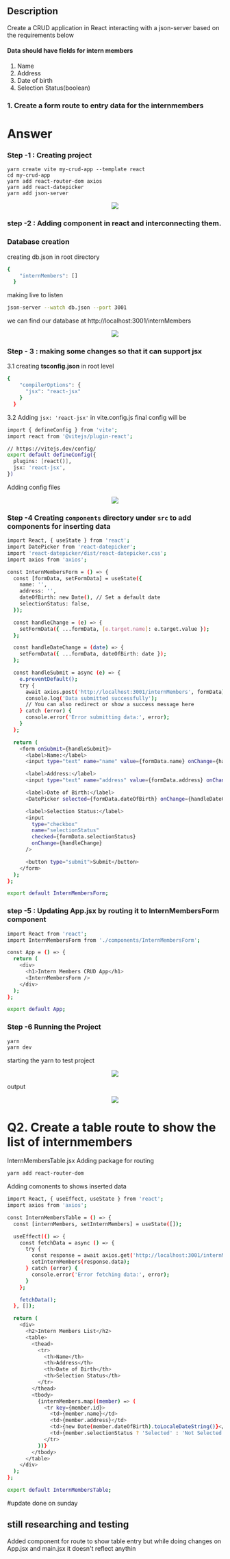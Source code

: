 ## Description
Create a CRUD application in React interacting with a json-server based on the requirements below

#### Data should have fields for intern members 
1. Name
2. Address
3. Date of birth
4. Selection Status(boolean)

### 1. Create a form route to entry data for the internmembers
# Answer
### Step -1 : Creating project
```
yarn create vite my-crud-app --template react
cd my-crud-app
yarn add react-router-dom axios
yarn add react-datepicker
yarn add json-server
```

<p align="center">
<img src="https://github.com/LF-DevOps-Training/feb-19-reactjs-prayatna-subash729/blob/main/materials/Q1-T1-1-project-creating.jpg">
</p>

### step -2 : Adding component in react and interconnecting them.

### Database creation
creating db.json in root directory
```bash
{
    "internMembers": []
  }
```
making live to listen 
```bash
json-server --watch db.json --port 3001

```
we can find our database at
http://localhost:3001/internMembers

<p align="center">
<img src="https://github.com/LF-DevOps-Training/feb-19-reactjs-prayatna-subash729/blob/main/materials/Q1-T1-2-databse-up.jpg">
</p>

### Step - 3 : making  some changes so that it can support jsx
3.1  creating **tsconfig.json** in root level
```bash
{
    "compilerOptions": {
      "jsx": "react-jsx"
    }
  }
```

3.2 Adding ``` jsx: 'react-jsx' ``` in vite.config.js
final config will be
```bash
import { defineConfig } from 'vite';
import react from '@vitejs/plugin-react';

// https://vitejs.dev/config/
export default defineConfig({
  plugins: [react()],
  jsx: 'react-jsx', 
})
```
Adding config files
<p align="center">
<img src="https://github.com/LF-DevOps-Training/feb-19-reactjs-prayatna-subash729/blob/main/materials/Q1-T1-3-adding-config-files.jpg">
</p>

### Step -4 Creating ```components``` directory under ```src``` to add components for inserting data
```bash
import React, { useState } from 'react';
import DatePicker from 'react-datepicker';
import 'react-datepicker/dist/react-datepicker.css';
import axios from 'axios';

const InternMembersForm = () => {
  const [formData, setFormData] = useState({
    name: '',
    address: '',
    dateOfBirth: new Date(), // Set a default date
    selectionStatus: false,
  });

  const handleChange = (e) => {
    setFormData({ ...formData, [e.target.name]: e.target.value });
  };

  const handleDateChange = (date) => {
    setFormData({ ...formData, dateOfBirth: date });
  };

  const handleSubmit = async (e) => {
    e.preventDefault();
    try {
      await axios.post('http://localhost:3001/internMembers', formData);
      console.log('Data submitted successfully');
      // You can also redirect or show a success message here
    } catch (error) {
      console.error('Error submitting data:', error);
    }
  };

  return (
    <form onSubmit={handleSubmit}>
      <label>Name:</label>
      <input type="text" name="name" value={formData.name} onChange={handleChange} />

      <label>Address:</label>
      <input type="text" name="address" value={formData.address} onChange={handleChange} />

      <label>Date of Birth:</label>
      <DatePicker selected={formData.dateOfBirth} onChange={handleDateChange} />

      <label>Selection Status:</label>
      <input
        type="checkbox"
        name="selectionStatus"
        checked={formData.selectionStatus}
        onChange={handleChange}
      />

      <button type="submit">Submit</button>
    </form>
  );
};

export default InternMembersForm;

```
### step -5 : Updating App.jsx by routing it to InternMembersForm component 

```bash
import React from 'react';
import InternMembersForm from './components/InternMembersForm';

const App = () => {
  return (
    <div>
      <h1>Intern Members CRUD App</h1>
      <InternMembersForm />
    </div>
  );
};

export default App;
```




### Step -6 Running the Project

```bash
yarn
yarn dev
```
starting the yarn to test project
<p align="center">
<img src="https://github.com/LF-DevOps-Training/feb-19-reactjs-prayatna-subash729/blob/main/materials/Q1-T1-4-running-project.jpg">
</p>

output
<p align="center">
<img src="https://github.com/LF-DevOps-Training/feb-19-reactjs-prayatna-subash729/blob/main/materials/Q1-T5-testing-insert-details-feature.jpg">
</p>

# Q2. Create a table route to show the list of internmembers

InternMembersTable.jsx
Adding package for routing
```bash
yarn add react-router-dom
```
Adding comonents  to shows inserted data
```bash
import React, { useEffect, useState } from 'react';
import axios from 'axios';

const InternMembersTable = () => {
  const [internMembers, setInternMembers] = useState([]);

  useEffect(() => {
    const fetchData = async () => {
      try {
        const response = await axios.get('http://localhost:3001/internMembers');
        setInternMembers(response.data);
      } catch (error) {
        console.error('Error fetching data:', error);
      }
    };

    fetchData();
  }, []);

  return (
    <div>
      <h2>Intern Members List</h2>
      <table>
        <thead>
          <tr>
            <th>Name</th>
            <th>Address</th>
            <th>Date of Birth</th>
            <th>Selection Status</th>
          </tr>
        </thead>
        <tbody>
          {internMembers.map((member) => (
            <tr key={member.id}>
              <td>{member.name}</td>
              <td>{member.address}</td>
              <td>{new Date(member.dateOfBirth).toLocaleDateString()}</td>
              <td>{member.selectionStatus ? 'Selected' : 'Not Selected'}</td>
            </tr>
          ))}
        </tbody>
      </table>
    </div>
  );
};

export default InternMembersTable;

```
#update done on sunday
## still researching and testing

Added component for route to show table entry but while doing changes on App.jsx and main.jsx it doesn't reflect anythin
